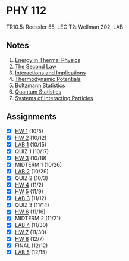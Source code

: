# PHY 112
TR10.5: Roessler 55, LEC
T2: Wellman 202, LAB
## Notes
1. [Energy in Thermal Physics](../notes/energy-thermal-physics.md)
2. [The Second Law](../notes/second-law.md)
3. [Interactions and Implications](../notes/interactions-and-implications.md)
5. [Thermodynamic Potentials](../notes/thermodynamic-potentials.md)
6. [Boltzmann Statistics](../notes/boltzmann-statistics.md)
7. [Quantum Statistics](../notes/quantum-statistics.md)
8. [Systems of Interacting Particles](../notes/systems-interacting-particles.md)
## Assignments
- [x] [HW 1](../assignments/pdf/phy112_hw1.pdf) (10/5)
- [x] [HW 2](../assignments/pdf/phy112_hw2.pdf) (10/12)
- [x] [LAB 1](../assignments/pdf/phy112_lab1.pdf) (10/15)
- [x] QUIZ 1 (10/17)
- [x] [HW 3](../assignments/pdf/phy112_hw3.pdf) (10/19)
- [x] MIDTERM 1 (10/26)
- [x] [LAB 2](../assignments/pdf/phy112_lab2.pdf) (10/29)
- [x] QUIZ 2 (10/3)
- [x] [HW 4](../assignments/pdf/phy112_hw4.pdf) (11/2)
- [x] [HW 5](../assignments/pdf/phy112_hw5.pdf) (11/9)
- [x] [LAB 3](../assignments/pdf/phy112_lab3.pdf) (11/12)
- [x] QUIZ 3 (11/14)
- [x] [HW 6](../assignments/pdf/phy112_hw6.pdf) (11/16)
- [x] MIDTERM 2 (11/21)
- [x] [LAB 4](../assignments/pdf/phy112_lab4.pdf) (11/30)
- [x] [HW 7](../assignments/pdf/phy112_hw7.pdf) (11/30)
- [x] [HW 8](../assignments/pdf/phy112_hw8.pdf) (12/7)
- [x] FINAL (12/12)
- [x] [LAB 5](../assignments/pdf/phy112_lab5.pdf) (12/15)